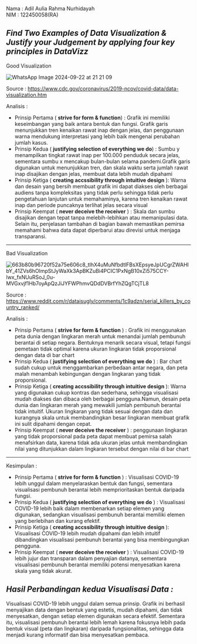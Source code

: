 Nama : Adil Aulia Rahma Nurhidayah <br>
NIM  : 122450058(RA)

*Find Two Examples of Data Visualization & Justify your Judgement by applying four key principles in DataVizz* 
--
Good Visualization

![WhatsApp Image 2024-09-22 at 21 21 09](https://github.com/user-attachments/assets/dc8ebe79-3c3b-4748-a201-cd35c6f3b25a)

Source : https://www.cdc.gov/coronavirus/2019-ncov/covid-data/data-visualization.htm

Analisis :
- Prinsip Pertama ( **strive for form & function**) : Grafik ini memiliki keseimbangan yang baik antara bentuk dan fungsi. Grafik garis menunjukkan tren kenaikan rawat inap dengan jelas, dan penggunaan warna mendukung interpretasi yang lebih baik mengenai perubahan jumlah kasus.
- Prinsip Kedua ( **justifying selection of everything we do**) : Sumbu y menampilkan tingkat rawat inap per 100.000 penduduk secara jelas, sementara sumbu x mencakup bulan-bulan selama pandemi.Grafik garis digunakan untuk menunjukkan tren, dan skala waktu serta jumlah rawat inap disajikan dengan jelas, membuat data lebih mudah dipahami
- Prinsip Ketiga ( **creating accssibility through intuitive design** ): Warna dan desain yang bersih membuat grafik ini dapat diakses oleh berbagai audiens tanpa kompleksitas yang tidak perlu sehingga tidak perlu pengetahuan lanjutan untuk memahaminya, karena tren kenaikan rawat inap dan periode puncaknya terlihat jelas secara visual
- Prinsip Keempat ( **never deceive the receiver** ) : Skala dan sumbu disajikan dengan tepat tanpa melebih-lebihkan atau memanipulasi data. Selain itu, penjelasan tambahan di bagian bawah memastikan pemirsa memahami bahwa data dapat diperbarui atau direvisi untuk menjaga transparansi.

----
Bad Visualization

![663b80b96720f52a75e606c8_tIhX4uMuNfbdtlFBsXEpsyeJpUCgrZWAHlbY_41ZVs6hOlmpStJyWaXk3ApBKZuBi4PCIC1PxNgB10xZi575CCY-lwx_fxNUuRSoJ_0u-MVGxvjf1Hb7oyApQzJiJYFWPhmvQDdDVBrfYhZQgTCjTL8](https://github.com/user-attachments/assets/dd05ce46-dd79-42aa-a095-0ecfe99f9937)

Source : https://www.reddit.com/r/dataisugly/comments/1c9adzn/serial_killers_by_country_ranked/

Analisis :
- Prinsip Pertama ( **strive for form & function** ) : Grafik ini menggunakan peta dunia dengan lingkaran merah untuk menandai jumlah pembunuh berantai di setiap negara. Bentuknya menarik secara visual, tetapi fungsi pemetaan tidak optimal karena ukuran lingkaran tidak proporsional dengan data di bar chart
- Prinsip Kedua ( **justifying selection of everything we do**  ) : Bar chart sudah cukup untuk menggambarkan perbedaan antar negara, dan peta malah menambah kebingungan dengan lingkaran yang tidak proporsional.
- Prinsip Ketiga ( **creating accssibility through intuitive design** ): Warna yang digunakan cukup kontras dan sederhana, sehingga visualisasi mudah diakses dan dibaca oleh berbagai pengguna.Namun, desain peta dunia dan lingkaran merah yang mewakili jumlah pembunuh berantai tidak intuitif. Ukuran lingkaran yang tidak sesuai dengan data dan kurangnya skala untuk membandingkan besar lingkaran membuat grafik ini sulit dipahami dengan cepat.
- Prinsip Keempat ( **never deceive the receiver** ) : penggunaan lingkaran yang tidak proporsional pada peta dapat membuat pemirsa salah menafsirkan data, karena tidak ada ukuran jelas untuk membandingkan nilai yang ditunjukkan dalam lingkaran tersebut dengan nilai di bar chart
----
Kesimpulan :
- Prinsip Pertama ( **strive for form & function** ) : Visualisasi COVID-19 lebih unggul dalam menyelaraskan bentuk dan fungsi, sementara visualisasi pembunuh berantai lebih memprioritaskan bentuk daripada fungsi.
- Prinsip Kedua ( **justifying selection of everything we do**  ) : Visualisasi COVID-19 lebih baik dalam membenarkan setiap elemen yang digunakan, sedangkan visualisasi pembunuh berantai memiliki elemen yang berlebihan dan kurang efektif.
- Prinsip Ketiga ( **creating accssibility through intuitive design** ): Visualisasi COVID-19 lebih mudah dipahami dan lebih intuitif dibandingkan visualisasi pembunuh berantai yang bisa membingungkan pengguna.
- Prinsip Keempat ( **never deceive the receiver** ) : Visualisasi COVID-19 lebih jujur dan transparan dalam penyajian datanya, sementara visualisasi pembunuh berantai memiliki potensi menyesatkan karena skala yang tidak akurat.

*Hasil Perbandingan kedua Visualisasi Data :*
--
Visualisasi COVID-19 lebih unggul dalam semua prinsip. Grafik ini berhasil menyajikan data dengan bentuk yang estetis, mudah dipahami, dan tidak menyesatkan, dengan setiap elemen digunakan secara efektif. Sementara itu, visualisasi pembunuh berantai lebih lemah karena fokusnya lebih pada bentuk visual (peta dan lingkaran) daripada fungsionalitas, sehingga data menjadi kurang informatif dan bisa menyesatkan pembaca.

